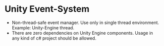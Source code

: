 # Unity Event-System
- Non-thread-safe event manager. Use only in single thread environment. Example: Unity-Engine thread.
- There are zero dependencies on Unity Engine components. Usage in any kind of c# project should be allowed.
